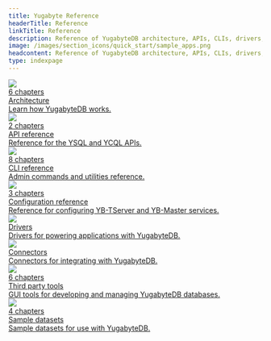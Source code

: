 ```yaml
---
title: Yugabyte Reference
headerTitle: Reference
linkTitle: Reference
description: Reference of YugabyteDB architecture, APIs, CLIs, drivers, connectors, tools, and sample data.
image: /images/section_icons/quick_start/sample_apps.png
headcontent: Reference of YugabyteDB architecture, APIs, CLIs, drivers, connectors, tools, and sample data.
type: indexpage
---
```


<div class="row">

  <div class="col-12 col-md-6 col-lg-12 col-xl-6">
    <a class="section-link icon-offset" href="../architecture/">
      <div class="head">
        <img class="icon" src="/images/section_icons/index/architecture.png" aria-hidden="true" />
        <div class="articles">6 chapters</div>
        <div class="title">Architecture</div>
      </div>
      <div class="body">
        Learn how YugabyteDB works.
      </div>
    </a>
  </div>

  <div class="col-12 col-md-6 col-lg-12 col-xl-6">
    <a class="section-link icon-offset" href="../api/">
      <div class="head">
        <img class="icon" src="/images/section_icons/index/api.png" aria-hidden="true" />
        <div class="articles">2 chapters</div>
        <div class="title">API reference</div>
      </div>
      <div class="body">
          Reference for the YSQL and YCQL APIs.
      </div>
    </a>
  </div>

  <div class="col-12 col-md-6 col-lg-12 col-xl-6">
    <a class="section-link icon-offset" href="../admin/">
      <div class="head">
        <img class="icon" src="/images/section_icons/index/admin.png" aria-hidden="true" />
        <div class="articles">8 chapters</div>
        <div class="title">CLI reference</div>
      </div>
      <div class="body">
        Admin commands and utilities reference.
      </div>
    </a>
  </div>

  <div class="col-12 col-md-6 col-lg-12 col-xl-6">
    <a class="section-link icon-offset" href="../reference/configuration">
      <div class="head">
        <img class="icon" src="/images/section_icons/reference/configuration/sample_apps.png" aria-hidden="true" />
        <div class="articles">3 chapters</div>
        <div class="title">Configuration reference</div>
      </div>
      <div class="body">
        Reference for configuring YB-TServer and YB-Master services.
      </div>
    </a>
  </div>

  <div class="col-12 col-md-6 col-lg-12 col-xl-6">
    <a class="section-link icon-offset" href="../reference/drivers/">
      <div class="head">
        <img class="icon" src="/images/section_icons/reference/connectors/ecosystem-integrations.png" aria-hidden="true" />
        <div class="title">Drivers</div>
      </div>
      <div class="body">
        Drivers for powering applications with YugabyteDB.
      </div>
    </a>
  </div>

  <div class="col-12 col-md-6 col-lg-12 col-xl-6">
    <a class="section-link icon-offset" href="../reference/connectors/">
      <div class="head">
        <img class="icon" src="/images/section_icons/reference/connectors/ecosystem-integrations.png" aria-hidden="true" />
        <div class="title">Connectors</div>
      </div>
      <div class="body">
        Connectors for integrating with YugabyteDB.
      </div>
    </a>
  </div>

  <div class="col-12 col-md-6 col-lg-12 col-xl-6">
    <a class="section-link icon-offset" href="../tools/">
      <div class="head">
        <img class="icon" src="/images/section_icons/troubleshoot/troubleshoot.png" aria-hidden="true" />
        <div class="articles">6 chapters</div>
        <div class="title">Third party tools</div>
      </div>
      <div class="body">
        GUI tools for developing and managing YugabyteDB databases.
      </div>
    </a>
  </div>

  <div class="col-12 col-md-6 col-lg-12 col-xl-6">
    <a class="section-link icon-offset" href="../sample-data/">
      <div class="head">
        <img class="icon" src="/images/section_icons/sample-data/s_s1-sampledata-3x.png" aria-hidden="true" />
        <div class="articles">4 chapters</div>
        <div class="title">Sample datasets</div>
      </div>
      <div class="body">
        Sample datasets for use with YugabyteDB.
      </div>
    </a>
  </div>

</div>
